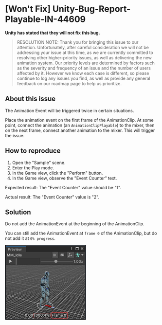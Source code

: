 # [Won't Fix] Unity-Bug-Report-Playable-IN-44609

**Unity has stated that they will not fix this bug.**

> RESOLUTION NOTE:
Thank you for bringing this issue to our attention. Unfortunately, after careful consideration we will not be addressing your issue at this time, as we are currently committed to resolving other higher-priority issues, as well as delivering the new animation system. Our priority levels are determined by factors such as the severity and frequency of an issue and the number of users affected by it. However we know each case is different, so please continue to log any issues you find, as well as provide any general feedback on our roadmap page to help us prioritize.

## About this issue

The Animation Event will be triggered twice in certain situations.

Place the animation event on the first frame of the AnimationClip. At some point, connect the animation (an `AnimationClipPlayable`) to the mixer, then on the next frame, connect another animation to the mixer. This will trigger the issue.

## How to reproduce

1. Open the "Sample" scene.
2. Enter the Play mode.
3. In the Game view, click the "Perform" button.
4. In the Game view, observe the "Event Counter" text.

Expected result: The "Event Counter" value should be "1".

Actual result: The "Event Counter" value is "2".

## Solution

Do not add the AnimationEvent at the beginning of the AnimationClip.

You can still add the AnimationEvent at `frame 0` of the AnimationClip, but do not add it at `0% progress`.

![Sample Image](./imgs/img_anim_event_position.png)
